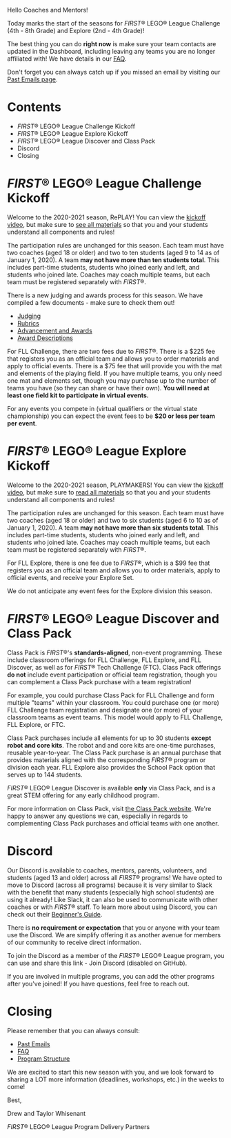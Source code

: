 Hello Coaches and Mentors!

Today marks the start of the seasons for *FIRST*® LEGO® League Challenge (4th - 8th Grade) and Explore (2nd - 4th Grade)!

The best thing you can do **right now** is make sure your team contacts are updated in the Dashboard, including leaving any teams you are no longer affiliated with! We have details in our [FAQ](https://github.com/drewwhis/first-in-alabama/wiki/Frequently-Asked-Questions).

Don't forget you can always catch up if you missed an email by visiting our [Past Emails page](https://github.com/drewwhis/first-in-alabama/tree/main/first-lego-league/2020-2021/email-blasts).

# Contents

- *FIRST*® LEGO® League Challenge Kickoff
- *FIRST*® LEGO® League Explore Kickoff
- *FIRST*® LEGO® League Discover and Class Pack
- Discord
- Closing


# *FIRST*® LEGO® League Challenge Kickoff

Welcome to the 2020-2021 season, RePLAY! You can view the [kickoff video](https://www.youtube.com/watch?v=IxpXg5J5WdY), but make sure to [see all materials](https://www.firstinspires.org/robotics/fll/challenge-and-season-info) so that you and your students understand all components and rules!

The participation rules are unchanged for this season. Each team must have two coaches (aged 18 or older) and two to ten students (aged 9 to 14 as of January 1, 2020). A team **may not have more than ten students total**. This includes part-time students, students who joined early and left, and students who joined late. Coaches may coach multiple teams, but each team must be registered separately with *FIRST*®.

There is a new judging and awards process for this season. We have compiled a few documents - make sure to check them out!

- [Judging](https://github.com/drewwhis/first-in-alabama/tree/main/first-lego-league/2020-2021/challenge/judging.md)
- [Rubrics](https://firstinspiresst01.blob.core.windows.net/first-game-changers/fll-challenge/Rubrics.pdf)
- [Advancement and Awards](https://github.com/drewwhis/first-in-alabama/tree/main/first-lego-league/2020-2021/challenge/advancement-and-awards.md)
- [Award Descriptions](https://github.com/drewwhis/first-in-alabama/tree/main/first-lego-league/2020-2021/challenge/award-descriptions.md)

For FLL Challenge, there are two fees due to *FIRST*®. There is a \$225 fee that registers you as an official team and allows you to order materials and apply to official events. There is a \$75 fee that will provide you with the mat and elements of the playing field. If you have multiple teams, you only need one mat and elements set, though you may purchase up to the number of teams you have (so they can share or have their own). **You will need at least one field kit to participate in virtual events.**

For any events you compete in (virtual qualifiers or the virtual state championship) you can expect the event fees to be **\$20 or less per team per event**.


# *FIRST*® LEGO® League Explore Kickoff

Welcome to the 2020-2021 season, PLAYMAKERS! You can view the [kickoff video](https://www.youtube.com/watch?v=bR7YiR4ZPZc), but make sure to [read all materials](https://www.firstinspires.org/robotics/fll/explore/challenge-and-season) so that you and your students understand all components and rules!

The participation rules are unchanged for this season. Each team must have two coaches (aged 18 or older) and two to six students (aged 6 to 10 as of January 1, 2020). A team **may not have more than six students total**. This includes part-time students, students who joined early and left, and students who joined late. Coaches may coach multiple teams, but each team must be registered separately with *FIRST*®.

For FLL Explore, there is one fee due to *FIRST*®, which is a \$99 fee that registers you as an official team and allows you to order materials, apply to official events, and receive your Explore Set.

We do not anticipate any event fees for the Explore division this season.


# *FIRST*® LEGO® League Discover and Class Pack

Class Pack is *FIRST*®'s **standards-aligned**, non-event programming. These include classroom offerings for FLL Challenge, FLL Explore, and FLL Discover, as well as for *FIRST*® Tech Challenge (FTC). Class Pack offerings **do not** include event participation or official team registration, though you can complement a Class Pack purchase with a team registration! 

For example, you could purchase Class Pack for FLL Challenge and form multiple "teams" within your classroom. You could purchase one (or more) FLL Challenge team registration and designate one (or more) of your classroom teams as event teams. This model would apply to FLL Challenge, FLL Explore, or FTC.

Class Pack purchases include all elements for up to 30 students **except robot and core kits**. The robot and and core kits are one-time purchases, reusable year-to-year. The Class Pack purchase is an annual purchase that provides materials aligned with the corresponding *FIRST*® program or division each year. FLL Explore also provides the School Pack option that serves up to 144 students.

*FIRST*® LEGO® League Discover is available **only** via Class Pack, and is a great STEM offering for any early childhood program.

For more information on Class Pack, visit [the Class Pack website](https://info.firstinspires.org/class-pack). We're happy to answer any questions we can, especially in regards to complementing Class Pack purchases and official teams with one another.


# Discord

Our Discord is available to coaches, mentors, parents, volunteers, and students (aged 13 and older) across all *FIRST*® programs! We have opted to move to Discord (across all programs) because it is very similar to Slack with the benefit that many students (especially high school students) are using it already! Like Slack, it can also be used to communicate with other coaches or with *FIRST*® staff. To learn more about using Discord, you can check out their [Beginner's Guide](https://support.discord.com/hc/en-us/articles/360045138571).

There is **no requirement or expectation** that you or anyone with your team use the Discord. We are simplify offering it as another avenue for members of our community to receive direct information.
 
To join the Discord as a member of the *FIRST*® LEGO® League program, you can use and share this link - Join Discord (disabled on GitHub).
 
If you are involved in multiple programs, you can add the other programs after you've joined! If you have questions, feel free to reach out.


# Closing

Please remember that you can always consult:

- [Past Emails](https://github.com/drewwhis/first-in-alabama/tree/main/first-lego-league/2020-2021/email-blasts)
- [FAQ](https://github.com/drewwhis/first-in-alabama/wiki/Frequently-Asked-Questions)
- [Program Structure](https://github.com/drewwhis/first-in-alabama/tree/main/first-lego-league/2020-2021/program-structure.md)

We are excited to start this new season with you, and we look forward to sharing a LOT more information (deadlines, workshops, etc.) in the weeks to come!

Best,

Drew and Taylor Whisenant

*FIRST*® LEGO® League Program Delivery Partners